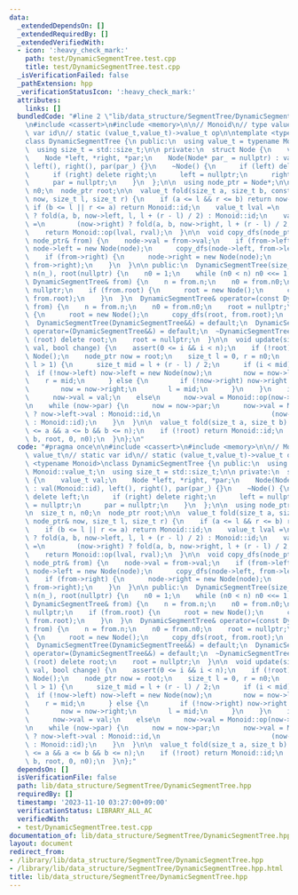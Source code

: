 ```yaml
---
data:
  _extendedDependsOn: []
  _extendedRequiredBy: []
  _extendedVerifiedWith:
  - icon: ':heavy_check_mark:'
    path: test/DynamicSegmentTree.test.cpp
    title: test/DynamicSegmentTree.test.cpp
  _isVerificationFailed: false
  _pathExtension: hpp
  _verificationStatusIcon: ':heavy_check_mark:'
  attributes:
    links: []
  bundledCode: "#line 2 \"lib/data_structure/SegmentTree/DynamicSegmentTree.hpp\"\n\
    \n#include <cassert>\n#include <memory>\n\n// Monoid\n// type value_t\n// static\
    \ var id\n// static (value_t,value_t)->value_t op\n\ntemplate <typename Monoid>\n\
    class DynamicSegmentTree {\n public:\n  using value_t = typename Monoid::value_t;\n\
    \  using size_t = std::size_t;\n\n private:\n  struct Node {\n    value_t val;\n\
    \    Node *left, *right, *par;\n    Node(Node* par_ = nullptr) : val(Monoid::id),\
    \ left(), right(), par(par_) {}\n    ~Node() {\n      if (left) delete left;\n\
    \      if (right) delete right;\n      left = nullptr;\n      right = nullptr;\n\
    \      par = nullptr;\n    }\n  };\n\n  using node_ptr = Node*;\n\n  size_t n,\
    \ n0;\n  node_ptr root;\n\n  value_t fold(size_t a, size_t b, const node_ptr&\
    \ now, size_t l, size_t r) {\n    if (a <= l && r <= b) return now->val;\n   \
    \ if (b <= l || r <= a) return Monoid::id;\n    value_t lval =\n        (now->left)\
    \ ? fold(a, b, now->left, l, l + (r - l) / 2) : Monoid::id;\n    value_t rval\
    \ =\n        (now->right) ? fold(a, b, now->right, l + (r - l) / 2, r) : Monoid::id;\n\
    \    return Monoid::op(lval, rval);\n  }\n\n  void copy_dfs(node_ptr& node, const\
    \ node_ptr& from) {\n    node->val = from->val;\n    if (from->left) {\n     \
    \ node->left = new Node(node);\n      copy_dfs(node->left, from->left);\n    }\n\
    \    if (from->right) {\n      node->right = new Node(node);\n      copy_dfs(node->right,\
    \ from->right);\n    }\n  }\n\n public:\n  DynamicSegmentTree(size_t n_ = 0) :\
    \ n(n_), root(nullptr) {\n    n0 = 1;\n    while (n0 < n) n0 <<= 1;\n  }\n  DynamicSegmentTree(const\
    \ DynamicSegmentTree& from) {\n    n = from.n;\n    n0 = from.n0;\n    root =\
    \ nullptr;\n    if (from.root) {\n      root = new Node();\n      copy_dfs(root,\
    \ from.root);\n    }\n  }\n  DynamicSegmentTree& operator=(const DynamicSegmentTree&\
    \ from) {\n    n = from.n;\n    n0 = from.n0;\n    root = nullptr;\n    if (from.root)\
    \ {\n      root = new Node();\n      copy_dfs(root, from.root);\n    }\n  }\n\
    \  DynamicSegmentTree(DynamicSegmentTree&&) = default;\n  DynamicSegmentTree&\
    \ operator=(DynamicSegmentTree&&) = default;\n  ~DynamicSegmentTree() {\n    if\
    \ (root) delete root;\n    root = nullptr;\n  }\n\n  void update(size_t i, value_t\
    \ val, bool change) {\n    assert(0 <= i && i < n);\n    if (!root) root = new\
    \ Node();\n    node_ptr now = root;\n    size_t l = 0, r = n0;\n    while (r -\
    \ l > 1) {\n      size_t mid = l + (r - l) / 2;\n      if (i < mid) {\n      \
    \  if (!now->left) now->left = new Node(now);\n        now = now->left;\n    \
    \    r = mid;\n      } else {\n        if (!now->right) now->right = new Node(now);\n\
    \        now = now->right;\n        l = mid;\n      }\n    }\n    if (change)\n\
    \      now->val = val;\n    else\n      now->val = Monoid::op(now->val, val);\n\
    \n    while (now->par) {\n      now = now->par;\n      now->val = Monoid::op((now->left)\
    \ ? now->left->val : Monoid::id,\n                            (now->right) ? now->right->val\
    \ : Monoid::id);\n    }\n  }\n\n  value_t fold(size_t a, size_t b) {\n    assert(0\
    \ <= a && a <= b && b <= n);\n    if (!root) return Monoid::id;\n    return fold(a,\
    \ b, root, 0, n0);\n  }\n};\n"
  code: "#pragma once\n\n#include <cassert>\n#include <memory>\n\n// Monoid\n// type\
    \ value_t\n// static var id\n// static (value_t,value_t)->value_t op\n\ntemplate\
    \ <typename Monoid>\nclass DynamicSegmentTree {\n public:\n  using value_t = typename\
    \ Monoid::value_t;\n  using size_t = std::size_t;\n\n private:\n  struct Node\
    \ {\n    value_t val;\n    Node *left, *right, *par;\n    Node(Node* par_ = nullptr)\
    \ : val(Monoid::id), left(), right(), par(par_) {}\n    ~Node() {\n      if (left)\
    \ delete left;\n      if (right) delete right;\n      left = nullptr;\n      right\
    \ = nullptr;\n      par = nullptr;\n    }\n  };\n\n  using node_ptr = Node*;\n\
    \n  size_t n, n0;\n  node_ptr root;\n\n  value_t fold(size_t a, size_t b, const\
    \ node_ptr& now, size_t l, size_t r) {\n    if (a <= l && r <= b) return now->val;\n\
    \    if (b <= l || r <= a) return Monoid::id;\n    value_t lval =\n        (now->left)\
    \ ? fold(a, b, now->left, l, l + (r - l) / 2) : Monoid::id;\n    value_t rval\
    \ =\n        (now->right) ? fold(a, b, now->right, l + (r - l) / 2, r) : Monoid::id;\n\
    \    return Monoid::op(lval, rval);\n  }\n\n  void copy_dfs(node_ptr& node, const\
    \ node_ptr& from) {\n    node->val = from->val;\n    if (from->left) {\n     \
    \ node->left = new Node(node);\n      copy_dfs(node->left, from->left);\n    }\n\
    \    if (from->right) {\n      node->right = new Node(node);\n      copy_dfs(node->right,\
    \ from->right);\n    }\n  }\n\n public:\n  DynamicSegmentTree(size_t n_ = 0) :\
    \ n(n_), root(nullptr) {\n    n0 = 1;\n    while (n0 < n) n0 <<= 1;\n  }\n  DynamicSegmentTree(const\
    \ DynamicSegmentTree& from) {\n    n = from.n;\n    n0 = from.n0;\n    root =\
    \ nullptr;\n    if (from.root) {\n      root = new Node();\n      copy_dfs(root,\
    \ from.root);\n    }\n  }\n  DynamicSegmentTree& operator=(const DynamicSegmentTree&\
    \ from) {\n    n = from.n;\n    n0 = from.n0;\n    root = nullptr;\n    if (from.root)\
    \ {\n      root = new Node();\n      copy_dfs(root, from.root);\n    }\n  }\n\
    \  DynamicSegmentTree(DynamicSegmentTree&&) = default;\n  DynamicSegmentTree&\
    \ operator=(DynamicSegmentTree&&) = default;\n  ~DynamicSegmentTree() {\n    if\
    \ (root) delete root;\n    root = nullptr;\n  }\n\n  void update(size_t i, value_t\
    \ val, bool change) {\n    assert(0 <= i && i < n);\n    if (!root) root = new\
    \ Node();\n    node_ptr now = root;\n    size_t l = 0, r = n0;\n    while (r -\
    \ l > 1) {\n      size_t mid = l + (r - l) / 2;\n      if (i < mid) {\n      \
    \  if (!now->left) now->left = new Node(now);\n        now = now->left;\n    \
    \    r = mid;\n      } else {\n        if (!now->right) now->right = new Node(now);\n\
    \        now = now->right;\n        l = mid;\n      }\n    }\n    if (change)\n\
    \      now->val = val;\n    else\n      now->val = Monoid::op(now->val, val);\n\
    \n    while (now->par) {\n      now = now->par;\n      now->val = Monoid::op((now->left)\
    \ ? now->left->val : Monoid::id,\n                            (now->right) ? now->right->val\
    \ : Monoid::id);\n    }\n  }\n\n  value_t fold(size_t a, size_t b) {\n    assert(0\
    \ <= a && a <= b && b <= n);\n    if (!root) return Monoid::id;\n    return fold(a,\
    \ b, root, 0, n0);\n  }\n};"
  dependsOn: []
  isVerificationFile: false
  path: lib/data_structure/SegmentTree/DynamicSegmentTree.hpp
  requiredBy: []
  timestamp: '2023-11-10 03:27:00+09:00'
  verificationStatus: LIBRARY_ALL_AC
  verifiedWith:
  - test/DynamicSegmentTree.test.cpp
documentation_of: lib/data_structure/SegmentTree/DynamicSegmentTree.hpp
layout: document
redirect_from:
- /library/lib/data_structure/SegmentTree/DynamicSegmentTree.hpp
- /library/lib/data_structure/SegmentTree/DynamicSegmentTree.hpp.html
title: lib/data_structure/SegmentTree/DynamicSegmentTree.hpp
---
```

